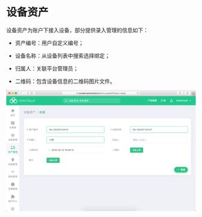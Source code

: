 # 设备资产

设备资产为账户下接入设备，部分提供录入管理的信息如下：

- 资产编号：用户自定义编号；

- 设备名称：从设备列表中搜索选择绑定；

- 归属人：关联平台管理员；

- 二维码：包含设备信息的二维码图片文件。

![assets_create](_assets/assets_create.png)

